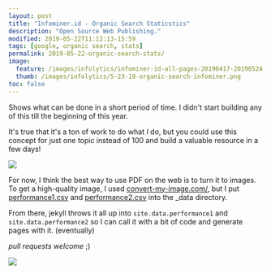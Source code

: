 ```yaml
---
layout: post
title: "Infominer.id - Organic Search Staticstics"
description: "Open Source Web Publishing."
modified: 2019-05-22T11:12:13-15:59
tags: [google, organic search, stats]
permalink: 2019-05-22-organic-search-stats/
image:
  feature: /images/infolytics/infominer-id-all-pages-20190417-20190524.png
  thumb: /images/infolytics/5-23-19-organic-search-infominer.png
toc: false
---
```



Shows what can be done in a short period of time.  I didn't start building any of this till the beginning of this year. 

It's true that it's a ton of work to do what *I* do, but you could use this concept for just one topic instead of 100 and build a valuable resource in a few days!

<div class="pull-left"><img src="https://infominer.id/web-work/images/infolytics/record-monthly.png"/></div>

For now, I think the best way to use PDF on the web is to turn it to images. To get a high-quality image, I used [convert-my-image.com/](http://convert-my-image.com/), but I put [performance1.csv](https://infominer.id/web-work/_data/performance1.csv) and [performance2.csv](https://infominer.id/web-work/_data/performance1.csv) into the _data directory.

From there, jekyll throws it all up into `site.data.performance1` and `site.data.performance2` so I can call it with a bit of code and generate pages with it.  (eventually)

*pull requests welcome* ;)

![](https://infominer.id/web-work/images/infolytics/5-23-19-organic-search-infominer.png)


